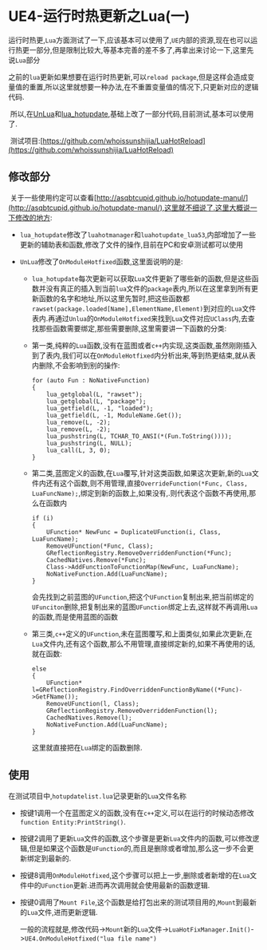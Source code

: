 # UE4-运行时热更新之Lua(一)

​	运行时热更,`Lua`方面测试了一下,应该基本可以使用了,`UE`内部的资源,现在也可以运行热更一部分,但是限制比较大,等基本完善的差不多了,再拿出来讨论一下,这里先说`Lua`部分

​	之前的`lua`更新如果想要在运行时热更新,可以`reload package`,但是这样会造成变量值的重置,所以这里就想要一种办法,在不重置变量值的情况下,只更新对应的逻辑代码.

​	所以,在[UnLua]([debugable-unlua](https://github.com/hxhb/debugable-unlua))和[lua_hotupdate](https://github.com/asqbtcupid/lua_hotupdate),基础上改了一部分代码,目前测试,基本可以使用了.

​	测试项目:[https://github.com/whoissunshijia/LuaHotReload](https://github.com/whoissunshijia/LuaHotReload)

## 修改部分

​	关于一些使用约定可以查看[http://asqbtcupid.github.io/hotupdate-manul/](http://asqbtcupid.github.io/hotupdate-manul/),这里就不细说了.这里大概说一下修改的地方:

+ `lua_hotupdate`修改了`luahotmanager`和`luahotupdate_lua53`,内部增加了一些更新的辅助表和函数,修改了文件的操作,目前在PC和安卓测试都可以使用

+ `UnLua`修改了`OnModuleHotfixed`函数,这里面说明的是:

  + `lua_hotupdate`每次更新可以获取`Lua`文件更新了哪些新的函数,但是这些函数并没有真正的插入到当前`lua`文件的`package`表内,所以在这里拿到所有更新函数的名字和地址,所以这里先暂时,把这些函数都`rawset(package.loaded[Name],ElementName,Element)`到对应的`Lua`文件表内.再通过`Unlua`的`OnModuleHotfixed`来找到`Lua`文件对应`UClass`内,去查找那些函数需要绑定,那些需要删除,这里需要讲一下函数的分类:

  + 第一类,纯粹的`Lua`函数,没有在蓝图或者`c++`内实现,这类函数,虽然刚刚插入到了表内,我们可以在`OnModuleHotfixed`内分析出来,等到热更结束,就从表内删除,不会影响到别的操作:

    ```
    for (auto Fun : NoNativeFunction)
    {
    	lua_getglobal(L, "rawset");    
    	lua_getglobal(L, "package"); 
    	lua_getfield(L, -1, "loaded");  
    	lua_getfield(L, -1, ModuleName.Get());   
    	lua_remove(L, -2);
    	lua_remove(L, -2);
    	lua_pushstring(L, TCHAR_TO_ANSI(*(Fun.ToString())));
    	lua_pushstring(L, NULL);			
    	lua_call(L, 3, 0);
    }
    ```

  + 第二类,蓝图定义的函数,在`Lua`覆写,针对这类函数,如果这次更新,新的`Lua`文件内还有这个函数,则不用管理,直接`OverrideFunction(*Func, Class, LuaFuncName);`,绑定到新的函数上,如果没有,.则代表这个函数不再使用,那么在函数内

    ```
    if (i)
    {
    	UFunction* NewFunc = DuplicateUFunction(i, Class, LuaFuncName);
    	RemoveUFunction(*Func, Class);
    	GReflectionRegistry.RemoveOverriddenFunction(*Func);
    	CachedNatives.Remove(*Func);
    	Class->AddFunctionToFunctionMap(NewFunc, LuaFuncName);
    	NoNativeFunction.Add(LuaFuncName);					
    }
    ```

    会先找到之前蓝图的`UFunction`,把这个`UFunction`复制出来,把当前绑定的`UFunciton`删除,把复制出来的蓝图`UFunction`绑定上去,这样就不再调用`Lua`的函数,而是使用蓝图的函数

  + 第三类,`c++`定义的`UFunction`,未在蓝图覆写,和上面类似,如果此次更新,在`Lua`文件内,还有这个函数,那么不用管理,直接绑定新的,如果不再使用的话,就在函数:

    ```
    else
    {	
    	UFunction* l=GReflectionRegistry.FindOverriddenFunctionByName((*Func)->GetFName());
    	RemoveUFunction(l, Class);
    	GReflectionRegistry.RemoveOverriddenFunction(l);
    	CachedNatives.Remove(l);
    	NoNativeFunction.Add(LuaFuncName);
    }		
    ```

    这里就直接把在`Lua`绑定的函数删除.

## 使用

​	在测试项目中,`hotupdatelist.lua`记录更新的`Lua`文件名称

+ 按键1调用一个在蓝图定义的函数,没有在`c++`定义,可以在运行的时候动态修改`function Entity:PrintString()`.

+ 按键2调用了更新`Lua`文件的函数,这个步骤是更新`Lua`文件内的函数,可以修改逻辑,但是如果这个函数是`UFunction`的,而且是删除或者增加,那么这一步不会更新绑定到最新的.

+ 按键8调用`OnModuleHotfixed`,这个步骤可以把上一步,删除或者新增的在`Lua`文件中的`UFunction`更新.进而再次调用就会使用最新的函数逻辑.

+ 按键0调用了`Mount File`,这个函数是给打包出来的测试项目用的,`Mount`到最新的`Lua`文件,进而更新逻辑.

  一般的流程就是,修改代码->`Mount`新的`Lua`文件->`LuaHotFixManager.Init()`->`UE4.OnModuleHotfixed("lua file name")`

